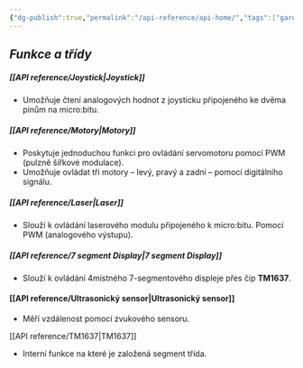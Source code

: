 ```yaml
---
{"dg-publish":true,"permalink":"/api-reference/api-home/","tags":["gardenEntry"]}
---
```


## *Funkce a třídy*

##### [[API reference/Joystick\|Joystick]]
- Umožňuje čtení analogových hodnot z joysticku připojeného ke dvěma pinům na micro:bitu.

##### [[API reference/Motory\|Motory]]
- Poskytuje jednoduchou funkci pro ovládání servomotoru pomocí PWM (pulzně šířkové modulace). 
- Umožňuje ovládat tři motory – levý, pravý a zadní – pomocí digitálního signálu. 

##### [[API reference/Laser\|Laser]]
- Slouží k ovládání laserového modulu připojeného k micro:bitu. Pomocí PWM (analogového výstupu).

##### [[API reference/7 segment Display\|7 segment Display]]
- Slouží k ovládání 4místného 7-segmentového displeje přes čip **TM1637**.
#### [[API reference/Ultrasonický sensor\|Ultrasonický sensor]]
- Měří vzdálenost pomocí zvukového sensoru.

[[API reference/TM1637\|TM1637]]
- Interní funkce na které je založená segment třída.